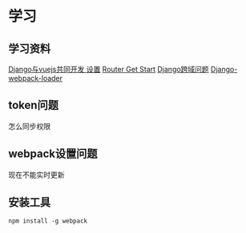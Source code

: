 # 学习

## 学习资料

[Django与vuejs共同开发 设置](https://zhuanlan.zhihu.com/p/25080236)
[Router Get Start](https://router.vuejs.org/zh-cn/essentials/getting-started.html)
[Django跨域问题](https://stackoverflow.com/questions/35881201/django-rest-framework-csrf-and-vue-js)
[Django-webpack-loader](https://stackoverflow.com/questions/37479554/vue-js-with-django-webpack-loader)

## token问题

怎么同步权限

## webpack设置问题

现在不能实时更新

## 安装工具

```lang=shell
npm install -g webpack
```